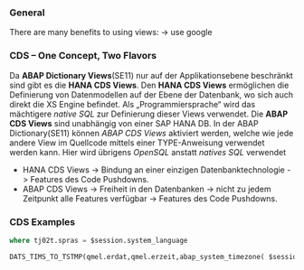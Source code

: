 
### General

There are many benefits to using views: -> use google


### CDS – One Concept, Two Flavors
Da **ABAP Dictionary Views**(SE11) nur auf der Applikationsebene beschränkt sind gibt es die **HANA CDS Views**. 
Den **HANA CDS Views** ermöglichen die Definierung von Datenmodellen auf der Ebene der Datenbank, wo sich auch direkt die XS Engine befindet. Als „Programmiersprache“ wird das mächtigere *native SQL* zur Definierung dieser Views verwendet.
Die **ABAP CDS Views** sind unabhängig von einer SAP HANA DB. In der ABAP Dictionary(SE11) können *ABAP CDS Views* aktiviert werden, welche wie jede andere View im Quellcode mittels einer TYPE-Anweisung verwendet werden kann. Hier wird übrigens *OpenSQL* anstatt *natives SQL* verwendet

* HANA CDS Views -> Bindung an einer einzigen Datenbanktechnologie -> Features des Code Pushdowns. 
* ABAP CDS Views -> Freiheit in den Datenbanken -> nicht zu jedem Zeitpunkt alle Features verfügbar -> Features des Code Pushdowns. 

### CDS Examples

```SQL
where tj02t.spras = $session.system_language
```

```SQL
DATS_TIMS_TO_TSTMP(qmel.erdat,qmel.erzeit,abap_system_timezone( $session.client,'NULL' ) ,$session.client ,'NULL')  as starttimestamp
```

